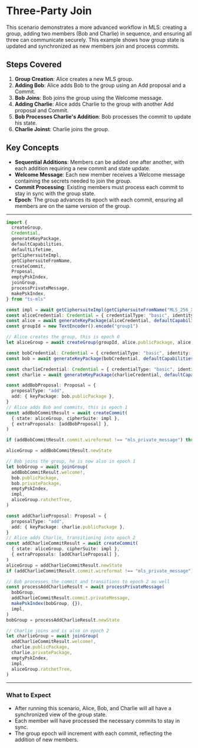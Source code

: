 # Three-Party Join

This scenario demonstrates a more advanced workflow in MLS: creating a group, adding two members (Bob and Charlie) in sequence, and ensuring all three can communicate securely. This example shows how group state is updated and synchronized as new members join and process commits.

## Steps Covered

1. **Group Creation**: Alice creates a new MLS group.
2. **Adding Bob**: Alice adds Bob to the group using an Add proposal and a Commit.
3. **Bob Joins**: Bob joins the group using the Welcome message.
4. **Adding Charlie**: Alice adds Charlie to the group with another Add proposal and Commit.
5. **Bob Processes Charlie's Addition**: Bob processes the commit to update his state.
6. **Charlie Joinst**: Charlie joins the group.

## Key Concepts

- **Sequential Additions**: Members can be added one after another, with each addition requiring a new commit and state update.
- **Welcome Message**: Each new member receives a Welcome message containing the secrets needed to join the group.
- **Commit Processing**: Existing members must process each commit to stay in sync with the group state.
- **Epoch**: The group advances its epoch with each commit, ensuring all members are on the same version of the group.

---

```typescript
import {
  createGroup,
  Credential,
  generateKeyPackage,
  defaultCapabilities,
  defaultLifetime,
  getCiphersuiteImpl,
  getCiphersuiteFromName,
  createCommit,
  Proposal,
  emptyPskIndex,
  joinGroup,
  processPrivateMessage,
  makePskIndex,
} from "ts-mls"

const impl = await getCiphersuiteImpl(getCiphersuiteFromName("MLS_256_XWING_AES256GCM_SHA512_Ed25519"))
const aliceCredential: Credential = { credentialType: "basic", identity: new TextEncoder().encode("alice") }
const alice = await generateKeyPackage(aliceCredential, defaultCapabilities(), defaultLifetime, [], impl)
const groupId = new TextEncoder().encode("group1")

// Alice creates the group, this is epoch 0
let aliceGroup = await createGroup(groupId, alice.publicPackage, alice.privatePackage, [], impl)

const bobCredential: Credential = { credentialType: "basic", identity: new TextEncoder().encode("bob") }
const bob = await generateKeyPackage(bobCredential, defaultCapabilities(), defaultLifetime, [], impl)

const charlieCredential: Credential = { credentialType: "basic", identity: new TextEncoder().encode("charlie") }
const charlie = await generateKeyPackage(charlieCredential, defaultCapabilities(), defaultLifetime, [], impl)

const addBobProposal: Proposal = {
  proposalType: "add",
  add: { keyPackage: bob.publicPackage },
}
// Alice adds Bob and commits, this is epoch 1
const addBobCommitResult = await createCommit(
  { state: aliceGroup, cipherSuite: impl },
  { extraProposals: [addBobProposal] },
)

if (addBobCommitResult.commit.wireformat !== "mls_private_message") throw new Error("Expected private message")

aliceGroup = addBobCommitResult.newState

// Bob joins the group, he is now also in epoch 1
let bobGroup = await joinGroup(
  addBobCommitResult.welcome!,
  bob.publicPackage,
  bob.privatePackage,
  emptyPskIndex,
  impl,
  aliceGroup.ratchetTree,
)

const addCharlieProposal: Proposal = {
  proposalType: "add",
  add: { keyPackage: charlie.publicPackage },
}
// Alice adds Charlie, transitioning into epoch 2
const addCharlieCommitResult = await createCommit(
  { state: aliceGroup, cipherSuite: impl },
  { extraProposals: [addCharlieProposal] },
)
aliceGroup = addCharlieCommitResult.newState
if (addCharlieCommitResult.commit.wireformat !== "mls_private_message") throw new Error("Expected private message")

// Bob processes the commit and transitions to epoch 2 as well
const processAddCharlieResult = await processPrivateMessage(
  bobGroup,
  addCharlieCommitResult.commit.privateMessage,
  makePskIndex(bobGroup, {}),
  impl,
)
bobGroup = processAddCharlieResult.newState

// Charlie joins and is also in epoch 2
let charlieGroup = await joinGroup(
  addCharlieCommitResult.welcome!,
  charlie.publicPackage,
  charlie.privatePackage,
  emptyPskIndex,
  impl,
  aliceGroup.ratchetTree,
)
```

---

### What to Expect

- After running this scenario, Alice, Bob, and Charlie will all have a synchronized view of the group state.
- Each member will have processed the necessary commits to stay in sync.
- The group epoch will increment with each commit, reflecting the addition of new members.
